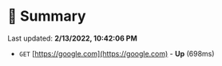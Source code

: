 # 📖 Summary
Last updated: **2/13/2022, 10:42:06 PM**

- `GET` [https://google.com](https://google.com) - **Up** (698ms)
